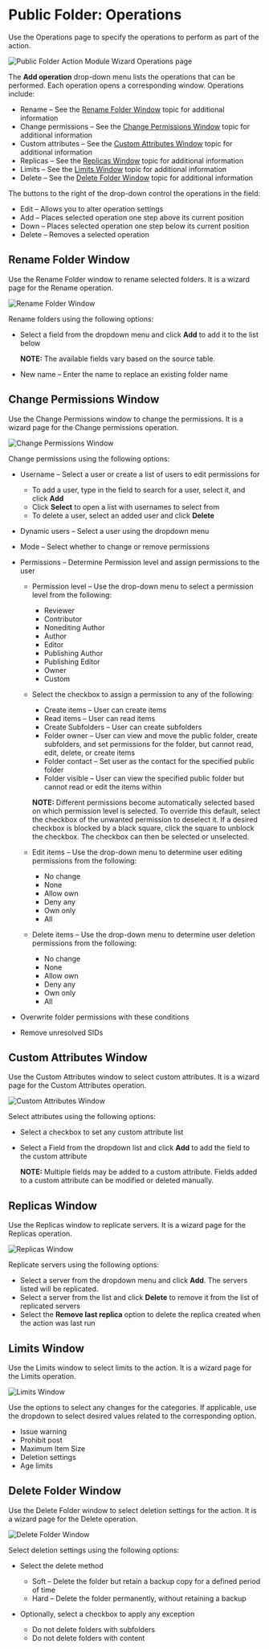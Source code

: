 # Public Folder: Operations

Use the Operations page to specify the operations to perform as part of the action.

![Public Folder Action Module Wizard Operations page](/img/product_docs/activitymonitor/activitymonitor/admin/monitoreddomains/admonitoringconfiguration/operations.webp)

The **Add operation** drop-down menu lists the operations that can be performed. Each operation
opens a corresponding window. Operations include:

- Rename – See the [Rename Folder Window](#rename-folder-window) topic for additional information
- Change permissions – See the [Change Permissions Window](#change-permissions-window) topic for
  additional information
- Custom attributes – See the [Custom Attributes Window](#custom-attributes-window) topic for
  additional information
- Replicas – See the [Replicas Window](#replicas-window) topic for additional information
- Limits – See the [Limits Window](#limits-window) topic for additional information
- Delete – See the [Delete Folder Window](#delete-folder-window) topic for additional information

The buttons to the right of the drop-down control the operations in the field:

- Edit – Allows you to alter operation settings
- Add – Places selected operation one step above its current position
- Down – Places selected operation one step below its current position
- Delete – Removes a selected operation

## Rename Folder Window

Use the Rename Folder window to rename selected folders. It is a wizard page for the Rename
operation.

![Rename Folder Window](/img/product_docs/accessanalyzer/admin/action/publicfolder/renamefolder.webp)

Rename folders using the following options:

- Select a field from the dropdown menu and click **Add** to add it to the list below

    **NOTE:** The available fields vary based on the source table.

- New name – Enter the name to replace an existing folder name

## Change Permissions Window

Use the Change Permissions window to change the permissions. It is a wizard page for the Change
permissions operation.

![Change Permissions Window](/img/product_docs/accessanalyzer/admin/action/publicfolder/changepermissions.webp)

Change permissions using the following options:

- Username – Select a user or create a list of users to edit permissions for

    - To add a user, type in the field to search for a user, select it, and click **Add**
    - Click **Select** to open a list with usernames to select from
    - To delete a user, select an added user and click **Delete**

- Dynamic users – Select a user using the dropdown menu
- Mode – Select whether to change or remove permissions
- Permissions – Determine Permission level and assign permissions to the user

    - Permission level – Use the drop-down menu to select a permission level from the following:

        - Reviewer
        - Contributor
        - Nonediting Author
        - Author
        - Editor
        - Publishing Author
        - Publishing Editor
        - Owner
        - Custom

    - Select the checkbox to assign a permission to any of the following:

        - Create items – User can create items
        - Read items – User can read items
        - Create Subfolders – User can create subfolders
        - Folder owner – User can view and move the public folder, create subfolders, and set
          permissions for the folder, but cannot read, edit, delete, or create items
        - Folder contact – Set user as the contact for the specified public folder
        - Folder visible – User can view the specified public folder but cannot read or edit the
          items within

        **NOTE:** Different permissions become automatically selected based on which permission
        level is selected. To override this default, select the checkbox of the unwanted permission
        to deselect it. If a desired checkbox is blocked by a black square, click the square to
        unblock the checkbox. The checkbox can then be selected or unselected.

    - Edit items – Use the drop-down menu to determine user editing permissions from the following:

        - No change
        - None
        - Allow own
        - Deny any
        - Own only
        - All

    - Delete items – Use the drop-down menu to determine user deletion permissions from the
      following:

        - No change
        - None
        - Allow own
        - Deny any
        - Own only
        - All

- Overwrite folder permissions with these conditions
- Remove unresolved SIDs

## Custom Attributes Window

Use the Custom Attributes window to select custom attributes. It is a wizard page for the Custom
Attributes operation.

![Custom Attributes Window](/img/product_docs/accessanalyzer/admin/datacollector/adinventory/customattributes.webp)

Select attributes using the following options:

- Select a checkbox to set any custom attribute list
- Select a Field from the dropdown list and click **Add** to add the field to the custom attribute

    **NOTE:** Multiple fields may be added to a custom attribute. Fields added to a custom attribute
    can be modified or deleted manually.

## Replicas Window

Use the Replicas window to replicate servers. It is a wizard page for the Replicas operation.

![Replicas Window](/img/product_docs/accessanalyzer/admin/action/publicfolder/replicas.webp)

Replicate servers using the following options:

- Select a server from the dropdown menu and click **Add**. The servers listed will be replicated.
- Select a server from the list and click **Delete** to remove it from the list of replicated
  servers
- Select the **Remove last replica** option to delete the replica created when the action was last
  run

## Limits Window

Use the Limits window to select limits to the action. It is a wizard page for the Limits operation.

![Limits Window](/img/product_docs/accessanalyzer/admin/action/publicfolder/limits.webp)

Use the options to select any changes for the categories. If applicable, use the dropdown to select
desired values related to the corresponding option.

- Issue warning
- Prohibit post
- Maximum Item Size
- Deletion settings
- Age limits

## Delete Folder Window

Use the Delete Folder window to select deletion settings for the action. It is a wizard page for the
Delete operation.

![Delete Folder Window](/img/product_docs/accessanalyzer/admin/action/publicfolder/deletefolder.webp)

Select deletion settings using the following options:

- Select the delete method

    - Soft – Delete the folder but retain a backup copy for a defined period of time
    - Hard – Delete the folder permanently, without retaining a backup

- Optionally, select a checkbox to apply any exception

    - Do not delete folders with subfolders
    - Do not delete folders with content
